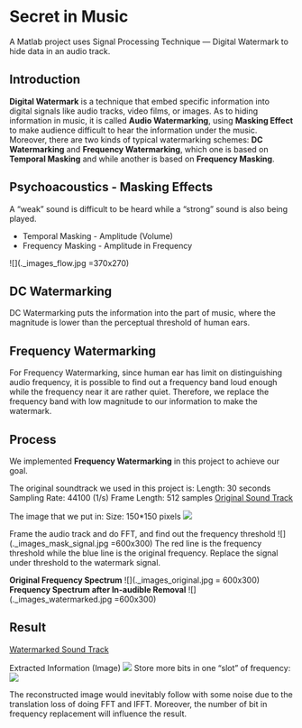 # Secret in Music
A Matlab project uses Signal Processing Technique — Digital Watermark to hide data in an audio track. 

## Introduction
**Digital Watermark** is a technique that embed specific information into digital signals like audio tracks, video films, or images. As to hiding information in music, it is called **Audio Watermarking**, using **Masking Effect** to make audience difficult to hear the information under the music. Moreover, there are two kinds of typical watermarking schemes: **DC Watermarking** and **Frequency Watermarking**, which one is based on **Temporal Masking** and while another is based on **Frequency Masking**. 

## Psychoacoustics - Masking Effects
A “weak” sound is difficult to be heard while a “strong” sound is also being played.

* Temporal Masking - Amplitude (Volume)
* Frequency Masking - Amplitude in Frequency

![](._images_flow.jpg =370x270)

## DC Watermarking
DC Watermarking puts the information into the part of music, where the magnitude is lower than the perceptual threshold of human ears. 

## Frequency Watermarking
For Frequency Watermarking, since human ear has limit on distinguishing audio frequency, it is possible to find out a frequency band loud enough while the frequency near it are rather quiet. Therefore, we replace the frequency band with low magnitude to our information to make the watermark.

## Process
We implemented **Frequency Watermarking** in this project to achieve our goal.

The original soundtrack we used in this project is:
	Length: 30 seconds
	Sampling Rate: 44100 (1/s)
	Frame Length: 512 samples
	[Original Sound Track](./imsad.wav)

The image that we put in:
	Size: 150*150 pixels
	![](._images_leo_re.jpg)

Frame the audio track and do FFT, and find out the frequency threshold 
![](._images_mask_signal.jpg =600x300)
The red line is the frequency threshold while the blue line is the original frequency. Replace the signal under threshold to the watermark signal.

**Original Frequency Spectrum**
![](._images_original.jpg = 600x300)
**Frequency Spectrum after In-audible Removal**
![](._images_watermarked.jpg =600x300)

## Result
[Watermarked Sound Track](./masked.wav)

Extracted Information (Image)
![](._images_extracted.jpg)
Store more bits in one “slot” of frequency:
![](._images_extracted4bit.jpg) 

The reconstructed image would inevitably follow with some noise due to the translation loss of doing FFT and IFFT. Moreover, the number of bit in frequency replacement will influence the result.


